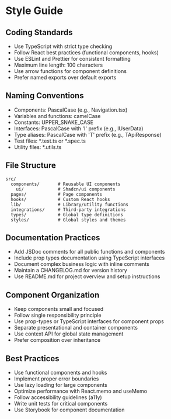 # Style Guide

## Coding Standards
- Use TypeScript with strict type checking
- Follow React best practices (functional components, hooks)
- Use ESLint and Prettier for consistent formatting
- Maximum line length: 100 characters
- Use arrow functions for component definitions
- Prefer named exports over default exports

## Naming Conventions
- Components: PascalCase (e.g., Navigation.tsx)
- Variables and functions: camelCase
- Constants: UPPER_SNAKE_CASE
- Interfaces: PascalCase with 'I' prefix (e.g., IUserData)
- Type aliases: PascalCase with 'T' prefix (e.g., TApiResponse)
- Test files: *.test.ts or *.spec.ts
- Utility files: *.utils.ts

## File Structure
```
src/
  components/       # Reusable UI components
    ui/             # Shadcn/ui components
  pages/            # Page components
  hooks/            # Custom React hooks
  lib/              # Library/utility functions
  integrations/     # Third-party integrations
  types/            # Global type definitions
  styles/           # Global styles and themes
```

## Documentation Practices
- Add JSDoc comments for all public functions and components
- Include prop types documentation using TypeScript interfaces
- Document complex business logic with inline comments
- Maintain a CHANGELOG.md for version history
- Use README.md for project overview and setup instructions

## Component Organization
- Keep components small and focused
- Follow single responsibility principle
- Use prop-types or TypeScript interfaces for component props
- Separate presentational and container components
- Use context API for global state management
- Prefer composition over inheritance

## Best Practices
- Use functional components and hooks
- Implement proper error boundaries
- Use lazy loading for large components
- Optimize performance with React.memo and useMemo
- Follow accessibility guidelines (a11y)
- Write unit tests for critical components
- Use Storybook for component documentation
